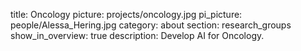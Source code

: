 title: Oncology
picture: projects/oncology.jpg
pi_picture: people/Alessa_Hering.jpg 
category: about
section: research_groups
show_in_overview: true
description: Develop AI for Oncology.